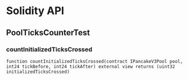 # Solidity API

## PoolTicksCounterTest

### countInitializedTicksCrossed

```solidity
function countInitializedTicksCrossed(contract IPancakeV3Pool pool, int24 tickBefore, int24 tickAfter) external view returns (uint32 initializedTicksCrossed)
```

